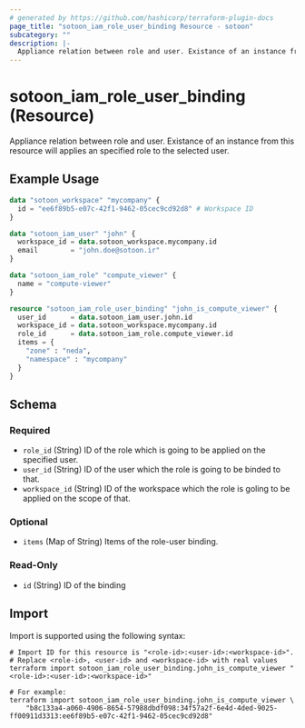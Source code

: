 ```yaml
---
# generated by https://github.com/hashicorp/terraform-plugin-docs
page_title: "sotoon_iam_role_user_binding Resource - sotoon"
subcategory: ""
description: |-
  Appliance relation between role and user. Existance of an instance from this resource will applies an specified role to the selected user.
---
```


# sotoon_iam_role_user_binding (Resource)

Appliance relation between role and user. Existance of an instance from this resource will applies an specified role to the selected user.

## Example Usage

```terraform
data "sotoon_workspace" "mycompany" {
  id = "ee6f89b5-e07c-42f1-9462-05cec9cd92d8" # Workspace ID
}

data "sotoon_iam_user" "john" {
  workspace_id = data.sotoon_workspace.mycompany.id
  email        = "john.doe@sotoon.ir"
}

data "sotoon_iam_role" "compute_viewer" {
  name = "compute-viewer"
}

resource "sotoon_iam_role_user_binding" "john_is_compute_viewer" {
  user_id      = data.sotoon_iam_user.john.id
  workspace_id = data.sotoon_workspace.mycompany.id
  role_id      = data.sotoon_iam_role.compute_viewer.id
  items = {
    "zone" : "neda",
    "namespace" : "mycompany"
  }
}
```

<!-- schema generated by tfplugindocs -->
## Schema

### Required

- `role_id` (String) ID of the role which is going to be applied on the specified user.
- `user_id` (String) ID of the user which the role is going to be binded to that.
- `workspace_id` (String) ID of the workspace which the role is goling to be applied on the scope of that.

### Optional

- `items` (Map of String) Items of the role-user binding.

### Read-Only

- `id` (String) ID of the binding

## Import

Import is supported using the following syntax:

```shell
# Import ID for this resource is "<role-id>:<user-id>:<workspace-id>".
# Replace <role-id>, <user-id> and <workspace-id> with real values
terraform import sotoon_iam_role_user_binding.john_is_compute_viewer "<role-id>:<user-id>:<workspace-id>"

# For example:
terraform import sotoon_iam_role_user_binding.john_is_compute_viewer \
    "b8c133a4-a060-4906-8654-57988dbdf098:34f57a2f-6e4d-4ded-9025-ff00911d3313:ee6f89b5-e07c-42f1-9462-05cec9cd92d8"
```

